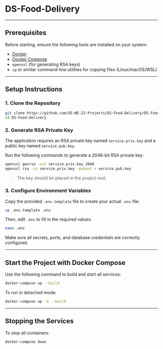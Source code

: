 # DS-Food-Delivery

---

## Prerequisites

Before starting, ensure the following tools are installed on your system:

- [Docker](https://docs.docker.com/get-docker/)
- [Docker Compose](https://docs.docker.com/compose/install/)
- `openssl` (for generating RSA keys)
- `cp` or similar command-line utilities for copying files (Linux/macOS/WSL)

---

## Setup Instructions

### 1. Clone the Repository

```bash
git clone https://github.com/SE-WE-22-Projects/DS-Food-Delivery/DS-Food-Delivery.git
cd DS-Food-Delivery
```

### 2. Generate RSA Private Key

The application requires an RSA private key named `service.priv.key` and a public key named `service.pub.key`.

Run the following commands to generate a 2048-bit RSA private key:

```bash
openssl genrsa -out service.priv.key 2048
openssl rsa -in service.priv.key -pubout > service.pub.key
```

> The key should be placed in the project root.

### 3. Configure Environment Variables

Copy the provided `.env.template` file to create your actual `.env` file:

```bash
cp .env.template .env
```

Then, edit `.env` to fill in the required values:

```bash
nano .env
```

Make sure all secrets, ports, and database credentials are correctly configured.

---

## Start the Project with Docker Compose

Use the following command to build and start all services:

```bash
docker-compose up --build
```

To run in detached mode:

```bash
docker-compose up -d --build
```

---

## Stopping the Services

To stop all containers:

```bash
docker-compose down
```
